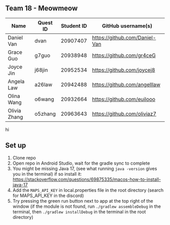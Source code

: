 ## Team 18 - Meowmeow

| Name        | Quest ID | Student ID | GitHub username(s)           |
|-------------|----------|------------|-------------------------------|
| Daniel Van  | dvan     | 20907407   | https://github.com/Daniel-Van |
| Grace Guo   | g7guo    | 20938948   | https://github.com/gr4ceG     |
| Joyce Jin   | j68jin   | 20952534   | https://github.com/joycej8    |
| Angela Law  | a26law   | 20942488   | https://github.com/angelllaw  |
| Olina Wang  | o6wang   | 20932664   | https://github.com/euilooo    |
| Olivia Zhang| o5zhang  | 20963643   | https://github.com/oliviaz7   |
hi
## Set up
1. Clone repo
2. Open repo in Android Studio, wait for the gradle sync to complete
3. You might be missing Java 17, (see what running `java -version` gives you in the terminal) if so install it: https://stackoverflow.com/questions/69875335/macos-how-to-install-java-17
4. Add the `MAPS_API_KEY` in local.properties file in the root directory (search for MAPS_API_KEY in the discord)
5. Try pressing the green run button next to app at the top right of the window (if the module is not found, run `./gradlew assembleDebug` in the terminal, then `./gradlew installDebug` in the terminal in the root directory)